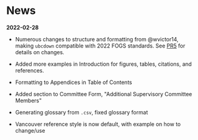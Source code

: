 # News

**2022-02-28**

- Numerous changes to structure and formatting from @wvictor14, making `ubcdown` compatible with 2022 FOGS standards. See [PR5](https://github.com/jepa/ubcdown/pull/5) for details on changes.

- Added more examples in Introduction for figures, tables, citations, and references.

- Formatting to Appendices in Table of Contents

- Added section to Committee Form, "Additional Supervisory Committee Members"

- Generating glossary from `.csv`, fixed glossary format

- Vancouver reference style is now default, with example on how to change/use